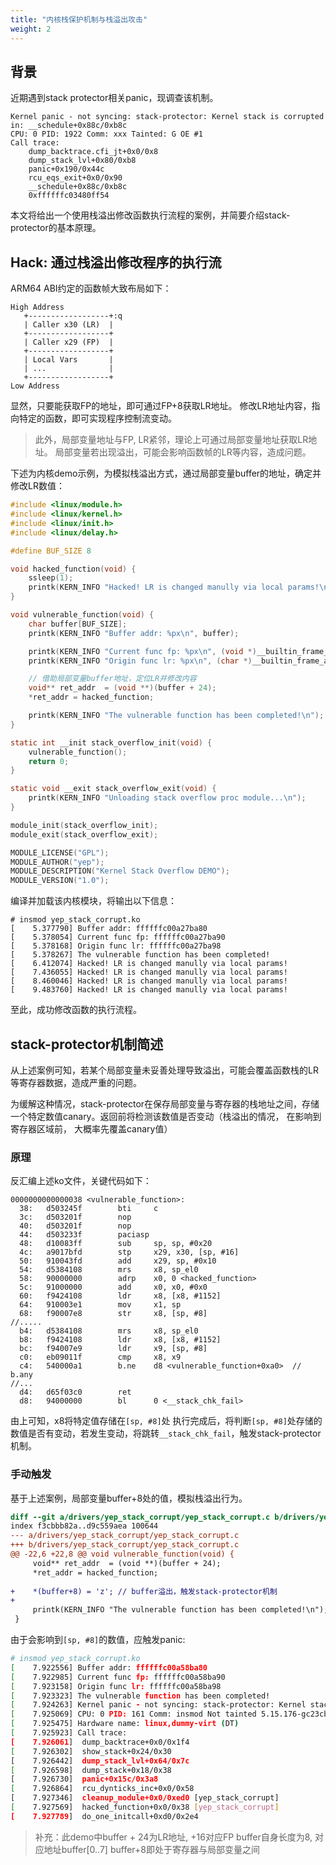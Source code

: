 ```yaml
---
title: "内核栈保护机制与栈溢出攻击"
weight: 2
---
```


## 背景
近期遇到stack protector相关panic，现调查该机制。
```Shell
Kernel panic - not syncing: stack-protector: Kernel stack is corrupted in: __schedule+0x88c/0xb8c
CPU: 0 PID: 1922 Comm: xxx Tainted: G OE #1
Call trace:
    dump_backtrace.cfi_jt+0x0/0x8
    dump_stack_lvl+0x80/0xb8
    panic+0x190/0x44c
    rcu_eqs_exit+0x0/0x90
    __schedule+0x88c/0xb8c
    0xffffffc03480ff54
```
本文将给出一个使用栈溢出修改函数执行流程的案例，并简要介绍stack-protector的基本原理。

## Hack: 通过栈溢出修改程序的执行流
ARM64 ABI约定的函数帧大致布局如下：
```Shell
High Address
   +------------------+:q
   | Caller x30 (LR)  |
   +------------------+
   | Caller x29 (FP)  |
   +------------------+
   | Local Vars       |
   | ...              |
   +------------------+
Low Address
```
显然，只要能获取FP的地址，即可通过FP+8获取LR地址。
修改LR地址内容，指向特定的函数，即可实现程序控制流变动。

> 此外，局部变量地址与FP, LR紧邻，理论上可通过局部变量地址获取LR地址。
> 局部变量若出现溢出，可能会影响函数帧的LR等内容，造成问题。

下述为内核demo示例，为模拟栈溢出方式，通过局部变量buffer的地址，确定并修改LR数值：

```C
#include <linux/module.h>
#include <linux/kernel.h>
#include <linux/init.h>
#include <linux/delay.h>

#define BUF_SIZE 8

void hacked_function(void) {
    ssleep(1);
    printk(KERN_INFO "Hacked! LR is changed manully via local params!\n");
}

void vulnerable_function(void) {
    char buffer[BUF_SIZE];
    printk(KERN_INFO "Buffer addr: %px\n", buffer);

    printk(KERN_INFO "Current func fp: %px\n", (void *)__builtin_frame_address(0));
    printk(KERN_INFO "Origin func lr: %px\n", (char *)__builtin_frame_address(0) + 8);

    // 借助局部变量buffer地址，定位LR并修改内容
    void** ret_addr  = (void **)(buffer + 24);
    *ret_addr = hacked_function;

    printk(KERN_INFO "The vulnerable function has been completed!\n");
}

static int __init stack_overflow_init(void) {
    vulnerable_function();
    return 0;
}

static void __exit stack_overflow_exit(void) {
    printk(KERN_INFO "Unloading stack overflow proc module...\n");
}

module_init(stack_overflow_init);
module_exit(stack_overflow_exit);

MODULE_LICENSE("GPL");
MODULE_AUTHOR("yep");
MODULE_DESCRIPTION("Kernel Stack Overflow DEMO");
MODULE_VERSION("1.0");
```

编译并加载该内核模块，将输出以下信息：

```Shell
# insmod yep_stack_corrupt.ko
[    5.377790] Buffer addr: ffffffc00a27ba80
[    5.378054] Current func fp: ffffffc00a27ba90
[    5.378168] Origin func lr: ffffffc00a27ba98
[    5.378267] The vulnerable function has been completed!
[    6.412074] Hacked! LR is changed manully via local params!
[    7.436055] Hacked! LR is changed manully via local params!
[    8.460046] Hacked! LR is changed manully via local params!
[    9.483760] Hacked! LR is changed manully via local params!
```

至此，成功修改函数的执行流程。

## stack-protector机制简述
从上述案例可知，若某个局部变量未妥善处理导致溢出，可能会覆盖函数栈的LR等寄存器数据，造成严重的问题。

为缓解这种情况，stack-protector在保存局部变量与寄存器的栈地址之间，存储一个特定数值canary。返回前将检测该数值是否变动（栈溢出的情况， 在影响到寄存器区域前， 大概率先覆盖canary值）

### 原理

反汇编上述ko文件，关键代码如下：

```Assembly
0000000000000038 <vulnerable_function>:
  38:   d503245f        bti     c
  3c:   d503201f        nop
  40:   d503201f        nop
  44:   d503233f        paciasp
  48:   d10083ff        sub     sp, sp, #0x20
  4c:   a9017bfd        stp     x29, x30, [sp, #16]
  50:   910043fd        add     x29, sp, #0x10
  54:   d5384108        mrs     x8, sp_el0
  58:   90000000        adrp    x0, 0 <hacked_function>
  5c:   91000000        add     x0, x0, #0x0
  60:   f9424108        ldr     x8, [x8, #1152]
  64:   910003e1        mov     x1, sp
  68:   f90007e8        str     x8, [sp, #8]
//.....
  b4:   d5384108        mrs     x8, sp_el0
  b8:   f9424108        ldr     x8, [x8, #1152]
  bc:   f94007e9        ldr     x9, [sp, #8]
  c0:   eb09011f        cmp     x8, x9
  c4:   540000a1        b.ne    d8 <vulnerable_function+0xa0>  // b.any
//...
  d4:   d65f03c0        ret
  d8:   94000000        bl      0 <__stack_chk_fail>
```
由上可知，x8将特定值存储在`[sp, #8]`处
执行完成后，将判断`[sp, #8]`处存储的数值是否有变动，若发生变动，将跳转`__stack_chk_fail`，触发stack-protector机制。

### 手动触发

基于上述案例，局部变量buffer+8处的值，模拟栈溢出行为。

```Diff
diff --git a/drivers/yep_stack_corrupt/yep_stack_corrupt.c b/drivers/yep_stack_corrupt/yep_stack_corrupt.c
index f3cbbb82a..d9c559aea 100644
--- a/drivers/yep_stack_corrupt/yep_stack_corrupt.c
+++ b/drivers/yep_stack_corrupt/yep_stack_corrupt.c
@@ -22,6 +22,8 @@ void vulnerable_function(void) {
     void** ret_addr  = (void **)(buffer + 24);
     *ret_addr = hacked_function;
 
+    *(buffer+8) = 'z'; // buffer溢出，触发stack-protector机制
+
     printk(KERN_INFO "The vulnerable function has been completed!\n");
 }
```

由于会影响到`[sp, #8]`的数值，应触发panic:

```Bash
# insmod yep_stack_corrupt.ko
[    7.922556] Buffer addr: ffffffc00a58ba80
[    7.922985] Current func fp: ffffffc00a58ba90
[    7.923158] Origin func lr: ffffffc00a58ba98
[    7.923323] The vulnerable function has been completed!
[    7.924263] Kernel panic - not syncing: stack-protector: Kernel stack is corrupted in: vulnerable_function+0xa4/0xa4 [yep_stack_corrupt]
[    7.925069] CPU: 0 PID: 161 Comm: insmod Not tainted 5.15.176-gc23cb937769c-dirty #14
[    7.925475] Hardware name: linux,dummy-virt (DT)
[    7.925923] Call trace:
[    7.926061]  dump_backtrace+0x0/0x1f4
[    7.926302]  show_stack+0x24/0x30
[    7.926442]  dump_stack_lvl+0x64/0x7c
[    7.926598]  dump_stack+0x18/0x38
[    7.926730]  panic+0x15c/0x3a8
[    7.926864]  rcu_dynticks_inc+0x0/0x58
[    7.927346]  cleanup_module+0x0/0xed0 [yep_stack_corrupt]
[    7.927569]  hacked_function+0x0/0x38 [yep_stack_corrupt]
[    7.927789]  do_one_initcall+0xd0/0x2e4
```

> 补充：此demo中buffer + 24为LR地址, +16对应FP
> buffer自身长度为8, 对应地址buffer[0..7]
> buffer+8即处于寄存器与局部变量之间